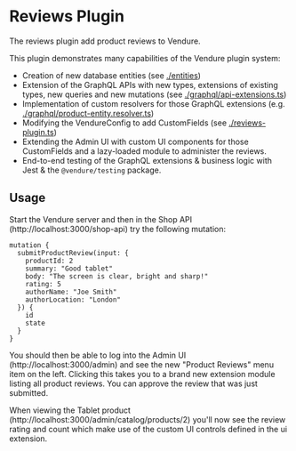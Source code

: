 # Reviews Plugin

The reviews plugin add product reviews to Vendure.

This plugin demonstrates many capabilities of the Vendure plugin system:

* Creation of new database entities (see [./entities](./entities))
* Extension of the GraphQL APIs with new types, extensions of existing types, new queries and new mutations (see [./graphql/api-extensions.ts](./graphql/api-extensions.ts))
* Implementation of custom resolvers for those GraphQL extensions (e.g. [./graphql/product-entity.resolver.ts](./graphql/product-entity.resolver.ts))
* Modifying the VendureConfig to add CustomFields (see [./reviews-plugin.ts](./reviews-plugin.ts))
* Extending the Admin UI with custom UI components for those CustomFields and a lazy-loaded module to administer the reviews. 
* End-to-end testing of the GraphQL extensions & business logic with Jest & the `@vendure/testing` package.

## Usage

Start the Vendure server and then in the Shop API (http://localhost:3000/shop-api) try the following mutation:

```SDL
mutation {
  submitProductReview(input: {
    productId: 2
    summary: "Good tablet"
    body: "The screen is clear, bright and sharp!"
    rating: 5
    authorName: "Joe Smith"
    authorLocation: "London"
  }) {
    id
    state
  }
}
```

You should then be able to log into the Admin UI (http://localhost:3000/admin) and see the new "Product Reviews" menu item on the left. Clicking this takes you to a brand new extension module listing all product reviews. You can approve the review that was just submitted.

When viewing the Tablet product (http://localhost:3000/admin/catalog/products/2) you'll now see the review rating and count which make use of the custom UI controls defined in the ui extension.

